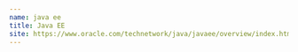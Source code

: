 ```yaml
---
name: java ee
title: Java EE
site: https://www.oracle.com/technetwork/java/javaee/overview/index.html
---
```

